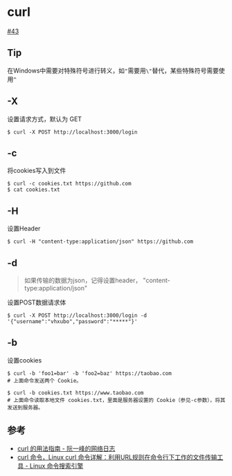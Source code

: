# curl

[#43](https://github.com/vhxubo/blog/issues/43)

## Tip

在Windows中需要对特殊符号进行转义，如`"`需要用`\"`替代，某些特殊符号需要使用`^`

## -X

设置请求方式，默认为 GET

```shell
$ curl -X POST http://localhost:3000/login
```

## -c

将cookies写入到文件

```shell
$ curl -c cookies.txt https://github.com
$ cat cookies.txt
```

## -H

设置Header

```shell
$ curl -H "content-type:application/json" https://github.com
```

## -d

> 如果传输的数据为json，记得设置header， "content-type:application/json" 

设置POST数据请求体

```shell
$ curl -X POST http://localhost:3000/login -d '{"username":"vhxubo","password":"*****"}'
```

## -b

设置cookies

```shell
$ curl -b 'foo1=bar' -b 'foo2=baz' https://taobao.com
# 上面命令发送两个 Cookie。

$ curl -b cookies.txt https://www.taobao.com
# 上面命令读取本地文件 cookies.txt，里面是服务器设置的 Cookie（参见-c参数），将其发送到服务器。
```

## 参考

- [curl 的用法指南 - 阮一峰的网络日志](https://www.ruanyifeng.com/blog/2019/09/curl-reference.html)
- [curl 命令，Linux curl 命令详解：利用URL规则在命令行下工作的文件传输工具 - Linux 命令搜索引擎](https://wangchujiang.com/linux-command/c/curl.html)